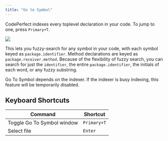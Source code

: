 ```yaml
---
title: "Go to Symbol"
---
```


CodePerfect indexes every toplevel declaration in your code. To jump to one,
press `Primary+T`.

![](/go-to-symbol.png)

This lets you fuzzy-search for any symbol in your code, with each symbol keyed
as `package.identifier`. Method declarations are keyed as
`package.receiver.method`. Because of the flexibility of fuzzy search, you can
search for just the `identifier`, the entire `package.identifier`, the initials
of each word, or any fuzzy substring.

Go To Symbol depends on the indexer. If the indexer is busy indexing, this
feature will be temporarily disabled.

## Keyboard Shortcuts

| Command                    | Shortcut    |
| -------------------------- | ----------- |
| Toggle Go To Symbol window | `Primary+T` |
| Select file                | `Enter`     |
